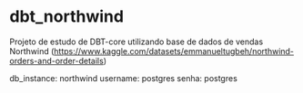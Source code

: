 # dbt_northwind
Projeto de estudo de DBT-core utilizando base de dados de vendas Northwind (https://www.kaggle.com/datasets/emmanueltugbeh/northwind-orders-and-order-details)




db_instance: northwind
username: postgres
senha: postgres
